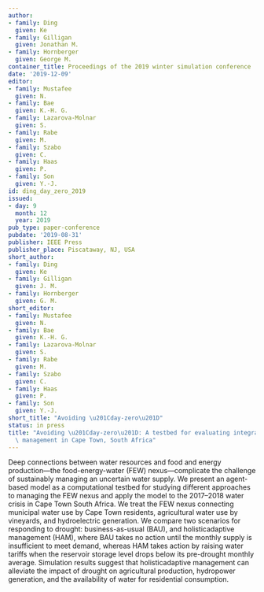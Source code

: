 ```yaml
---
author:
- family: Ding
  given: Ke
- family: Gilligan
  given: Jonathan M.
- family: Hornberger
  given: George M.
container_title: Proceedings of the 2019 winter simulation conference
date: '2019-12-09'
editor:
- family: Mustafee
  given: N.
- family: Bae
  given: K.-H. G.
- family: Lazarova-Molnar
  given: S.
- family: Rabe
  given: M.
- family: Szabo
  given: C.
- family: Haas
  given: P.
- family: Son
  given: Y.-J.
id: ding_day_zero_2019
issued:
- day: 9
  month: 12
  year: 2019
pub_type: paper-conference
pubdate: '2019-08-31'
publisher: IEEE Press
publisher_place: Piscataway, NJ, USA
short_author:
- family: Ding
  given: Ke
- family: Gilligan
  given: J. M.
- family: Hornberger
  given: G. M.
short_editor:
- family: Mustafee
  given: N.
- family: Bae
  given: K.-H. G.
- family: Lazarova-Molnar
  given: S.
- family: Rabe
  given: M.
- family: Szabo
  given: C.
- family: Haas
  given: P.
- family: Son
  given: Y.-J.
short_title: "Avoiding \u201Cday-zero\u201D"
status: in press
title: "Avoiding \u201Cday-zero\u201D: A testbed for evaluating integrated food-energy-water\
  \ management in Cape Town, South Africa"
---
```

Deep connections between water resources and food and energy production&#8212;the food-energy-water (FEW) nexus&#8212;complicate the challenge of sustainably managing an uncertain water supply. We present an agent-based model as a computational testbed for studying different approaches to managing the FEW nexus and apply the model to the 2017&#8211;2018 water crisis in Cape Town South Africa. We treat the FEW nexus connecting municipal water use by Cape Town residents, agricultural water use by vineyards, and hydroelectric generation. We compare two scenarios for responding to drought: business-as-usual (BAU), and holisticadaptive management (HAM), where BAU takes no action until the monthly supply is insufficient to meet demand, whereas HAM takes action by raising water tariffs when the reservoir storage level drops below its pre-drought monthly average. Simulation results suggest that holisticadaptive management can alleviate the impact of drought on agricultural production, hydropower generation, and the availability of water for residential consumption.
